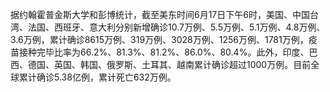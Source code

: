 据约翰霍普金斯大学和彭博统计，截至美东时间6月17日下午6时，美国、中国台湾、法国、西班牙、意大利分别新增确诊10.7万例、5.5万例、5.1万例、4.8万例、3.6万例，累计确诊8615万例、319万例、3028万例、1256万例、1781万例，疫苗接种完毕比率为66.2%、81.3%、81.2%、86.0%、80.4%。此外，印度、巴西、德国、英国、韩国、俄罗斯、土耳其、越南累计确诊超过1000万例。目前全球累计确诊5.38亿例，累计死亡632万例。